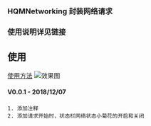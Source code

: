### HQMNetworking 封装网络请求


### 使用说明详见链接

使用
---

[使用方法](http://www.jianshu.com/p/cd96ed21862f)
![效果图](https://github.com/KeymonWong/HQMNetworking/blob/master/wangluo.gif?raw=true)


#### V0.0.1 - 2018/12/07

    1. 添加注释
    2. 添加请求开始时，状态栏网络状态小菊花的开启和关闭


